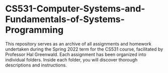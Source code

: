 # CS531-Computer-Systems-and-Fundamentals-of-Systems-Programming
This repository serves as an archive of all assignments and homework undertaken during the Spring 2022 term for the CS531 course, facilitated by Professor Hal Greenwald.  Each assignment has been organized into individual folders. Inside each folder, you will discover thorough descriptions and instructions.
